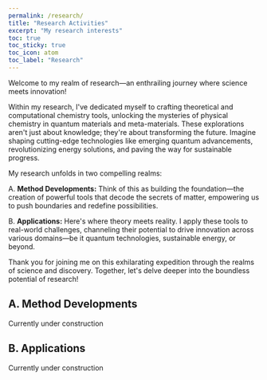 ```yaml
---
permalink: /research/
title: "Research Activities"
excerpt: "My research interests"
toc: true
toc_sticky: true
toc_icon: atom 
toc_label: "Research"
---
```

Welcome to my realm of research—an enthrailing journey where science meets innovation!

Within my research, I've dedicated myself to crafting theoretical and computational chemistry tools, unlocking the mysteries of physical chemistry in quantum materials and meta-materials. These explorations aren't just about knowledge; they're about transforming the future. Imagine shaping cutting-edge technologies like emerging quantum advancements, revolutionizing energy solutions, and paving the way for sustainable progress.

My research unfolds in two compelling realms:

A. **Method Developments:** Think of this as building the foundation—the creation of powerful tools that decode the secrets of matter, empowering us to push boundaries and redefine possibilities.

B. **Applications:** Here's where theory meets reality. I apply these tools to real-world challenges, channeling their potential to drive innovation across various domains—be it quantum technologies, sustainable energy, or beyond.

Thank you for joining me on this exhilarating expedition through the realms of science and discovery. Together, let's delve deeper into the boundless potential of research!

## A. Method Developments
   Currently under construction
## B. Applications
   Currently under construction
